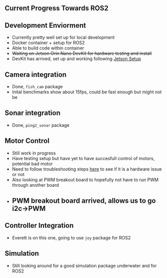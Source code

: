## **Current Progress Towards ROS2**

## Development Enviorment
- Currently pretty well set up for local development
- Docker container + setup for ROS2
- Able to build code within container
- ~~Waiting on Jetson Orin Nano DevKit for hardware testing and install~~
- DevKit has arrived, set up and working following [Jetson Setup](../tools/jetson_setup.md)

## Camera integration
- Done, `fish_cam` package
- Inital benchmarks show about 15fps, could be fast enough but might not be

## Sonar integration
- Done, `ping2_sonar` package

## Motor Control
- Still work in progress
- Have testing setup but have yet to have succesfull control of motors, potential bad motor
- Need to follow troubleshooting steps [here](https://bluerobotics.com/learn/thruster-usage-guide/#troubleshooting) to see if it is a hardware issue or not
- Also looking at PWM breakout board to hopefully not have to run PWM through another board
- PWM breakout board arrived, allows us to go i2c->PWM
  - 

## Controller Integration
- Everett is on this one, going to use `joy` package for ROS2

## Simulation
- Still looking around for a good simulation package underwater and for ROS2

